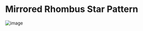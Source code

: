 # Mirrored Rhombus Star Pattern
![image](https://user-images.githubusercontent.com/75837613/135948779-c48d2ad5-082f-4acc-8661-90e53205e8e2.png)
